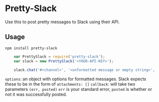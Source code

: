 # Pretty-Slack
Use this to post pretty messages to Slack using their API.

## Usage
`npm install pretty-slack`

```javascript
    var PrettySlack = require('pretty-slack');
    var slack = new PrettySlack('<YOUR-API-KEY>');

    slack.chat('#<channel>', '<unformatted message or empty string>', 'avatar or empty string', options, callback);
```

`options`: an object with options for formatted messages. Slack expects these to be in the form of `attachments: []`
`callback`: will take two parameters `(err, posted)` `err` is your standard error, `posted` is whether or not it was successfully posted.
